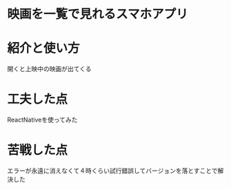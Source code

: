# 映画を一覧で見れるスマホアプリ

# 紹介と使い方
開くと上映中の映画が出てくる

# 工夫した点
ReactNativeを使ってみた
  
# 苦戦した点  
エラーが永遠に消えなくて４時くらい試行錯誤してバージョンを落とすことで解決した